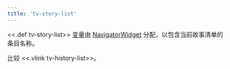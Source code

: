 ```yaml
---
title: 'tv-story-list'
---
```


<<.def tv-story-list>> [变量](Variables)由 [NavigatorWidget](#NavigatorWidget) 分配，以包含当前故事清单的条目名称。

比较 <<.vlink tv-history-list>>。
